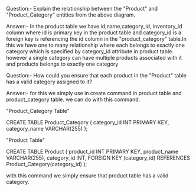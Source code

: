 Question:- Explain the relationship between the "Product" and "Product_Category" entities from the above diagram.

Answer:- In the product table we have id,name,category_id, inventory_id column where id is primary key in the product table  and category_id is a foreign key is referencing the id column in the "product_category" table.In this we have one to many relationship where each belongs to exactly one category which is specified by category_id attribute in product table. however a single category can have multiple products associated with it and products belongs to exactly one category

Question:- How could you ensure that each product in the "Product" table has a valid category assigned to it?


Answer:- for this we simply use in create command in product table and product_category table. we can do with this command.

"Product_Category Table"

CREATE TABLE Product_Category (
    category_id INT PRIMARY KEY,
    category_name VARCHAR(255)
);

"Product Table"

CREATE TABLE Product (
    product_id INT PRIMARY KEY,
    product_name VARCHAR(255),
    category_id INT,
    FOREIGN KEY (category_id) REFERENCES Product_Category(category_id)
);


with this command we simply ensure that product table has a valid category.

